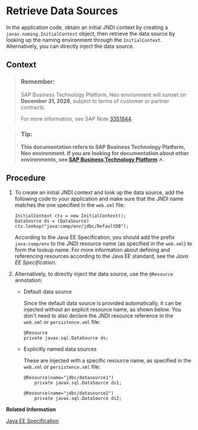 <!-- loio39b1fcd42c864eea9fcdf381a64c13b8 -->

# Retrieve Data Sources

In the application code, obtain an initial JNDI context by creating a `javax.naming.InitialContext` object, then retrieve the data source by looking up the naming environment through the `InitialContext`. Alternatively, you can directly inject the data source.



## Context

> ### Remember:  
> SAP Business Technology Platform, Neo environment will sunset on **December 31, 2028**, subject to terms of customer or partner contracts.
> 
> For more information, see SAP Note [3351844](https://me.sap.com/notes/3351844).

> ### Tip:  
> **This documentation refers to SAP Business Technology Platform, Neo environment. If you are looking for documentation about other environments, see [SAP Business Technology Platform](https://help.sap.com/viewer/65de2977205c403bbc107264b8eccf4b/Cloud/en-US/6a2c1ab5a31b4ed9a2ce17a5329e1dd8.html "SAP Business Technology Platform (SAP BTP) is an integrated offering comprised of four technology portfolios: database and data management, application development and integration, analytics, and intelligent technologies. The platform offers users the ability to turn data into business value, compose end-to-end business processes, and build and extend SAP applications quickly.") :arrow_upper_right:.**



## Procedure

1.  To create an initial JNDI context and look up the data source, add the following code to your application and make sure that the JNDI name matches the one specified in the `web.xml` file:

    ```
    InitialContext ctx = new InitialContext();
    DataSource ds = (DataSource) ctx.lookup("java:comp/env/jdbc/DefaultDB");
    ```

    According to the Java EE Specification, you should add the prefix `java:comp/env` to the JNDI resource name \(as specified in the `web.xml`\) to form the lookup name. For more information about defining and referencing resources according to the Java EE standard, see the *Java EE Specification*.

2.  Alternatively, to directly inject the data source, use the `@Resource` annotation:

    -   Default data source

        Since the default data source is provided automatically, it can be injected without an explicit resource name, as shown below. You don't need to also declare the JNDI resource reference in the `web.xml` or `persistence.xml` file:

        ```
        @Resource
        private javax.sql.DataSource ds;
        ```

    -   Explicitly named data sources

        These are injected with a specific resource name, as specified in the `web.xml` or `persistence.xml` file:

        ```
        @Resource(name="jdbc/datasource1")
            private javax.sql.DataSource ds1;
        
        @Resource(name="jdbc/datasource2")
            private javax.sql.DataSource ds2;
        ```



**Related Information**  


[Java EE Specification](https://jcp.org/aboutJava/communityprocess/final/jsr244/index.html)

